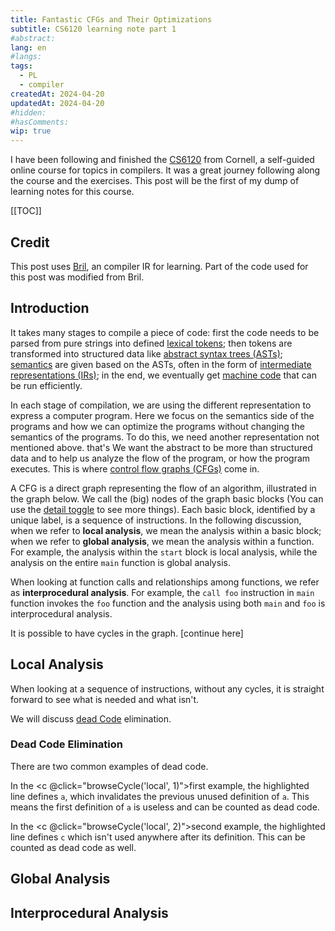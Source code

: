 ```yaml
---
title: Fantastic CFGs and Their Optimizations
subtitle: CS6120 learning note part 1
#abstract: 
lang: en
#langs: 
tags:
  - PL
  - compiler
createdAt: 2024-04-20
updatedAt: 2024-04-20
#hidden: 
#hasComments:
wip: true
---
```


I have been following and finished
the [CS6120](https://www.cs.cornell.edu/courses/cs6120/2023fa/) from Cornell, a
self-guided online course for topics in compilers. It was a great journey
following along the course and the exercises. This post will be the first of my
dump of learning notes for this course.
<!-- more -->

[[TOC]]

## Credit

This post uses [Bril](https://capra.cs.cornell.edu/bril/intro.html),
an compiler IR for learning. Part of the code used for this post was modified
from Bril.

## Introduction

It takes many stages to compile a piece of code: first the code needs to be
parsed from pure strings into defined
[lexical tokens](https://www.wikiwand.com/en/Lexical_token); then tokens are
transformed into structured data like
[abstract syntax trees (ASTs)](https://www.wikiwand.com/en/Abstract_syntax_tree);
[semantics](https://www.wikiwand.com/en/Semantics_(computer_science)) are given
based on the ASTs, often in the form of
[intermediate representations (IRs)](https://www.wikiwand.com/en/Intermediate_representation);
in the end, we eventually get
[machine code](https://www.wikiwand.com/en/Machine_code) that can be run
efficiently.

In each stage of compilation, we are using the different representation to
express a computer program. Here we focus on the semantics side of the programs
and how we can optimize the programs without changing the semantics of the
programs. To do this, we need another representation not mentioned above. that's
We want the abstract to be more than structured data and to help us analyze the
flow of the program, or how the program executes. This is where
[control flow graphs (CFGs)](https://www.wikiwand.com/en/Control-flow_graph)
come in.

A CFG is a direct graph representing the flow of an algorithm, illustrated in
the graph below. We call the (big) nodes of the graph basic blocks (You can use
the [detail toggle](#simple-example) to see more things). Each basic block,
identified by a unique label, is a sequence of instructions. In the following
discussion, when we refer to **local analysis**, we mean the analysis within a
basic block; when we refer to **global analysis**, we mean the analysis within a
function. For example, the analysis within the `start` block is local analysis,
while the analysis on the entire `main` function is global analysis.

When looking at function calls and relationships among functions, we refer as
**interprocedural analysis**. For example, the `call foo` instruction in `main`
function invokes the `foo` function and the analysis using both `main` and `foo`
is interprocedural analysis.


<script setup>
import DCERedef from './components/programs/local/DCERedef.vue';
import DCEUnused from './components/programs/local/DCEUnused.vue';
import BranchingInstr from "./components/programs/general/BranchingInstr.vue"; 
import C from "./components/c.vue";
import {ref} from 'vue'; 

const local = ref(null);
const cycleMapping = {
    'local': local
};

const cycleCompMapping = {
    'local': [DCERedef, DCEUnused]
};

function browseCycle(cycle, count) {
    const cycleComp = cycleMapping[cycle].value;
    cycleComp.display(count - 1);
}
</script>

<BranchingInstr id="simple-example" />

It is possible to have cycles in the graph. [continue here]

## Local Analysis

When looking at a sequence of instructions, without any cycles, it is straight
forward to see what is needed and what isn't.

We will discuss [dead Code](https://www.wikiwand.com/en/Dead_code) elimination.

### Dead Code Elimination

There are two common examples of dead code.

In the <c @click="browseCycle('local', 1)">first</c> example, the
highlighted line defines `a`, which invalidates the previous unused definition
of `a`. This means the first definition of `a` is useless and can be counted as
dead code.

In the <c @click="browseCycle('local', 2)">second</c> example, the highlighted
line defines `c` which isn't used anywhere after its definition. This can be
counted as dead code as well.

<ProgCycle :progs="cycleCompMapping['local']" ref="local"/>

## Global Analysis

## Interprocedural Analysis
